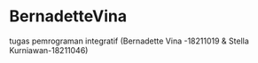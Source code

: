 BernadetteVina
==============

tugas pemrograman integratif (Bernadette Vina -18211019 &amp; Stella Kurniawan-18211046)
